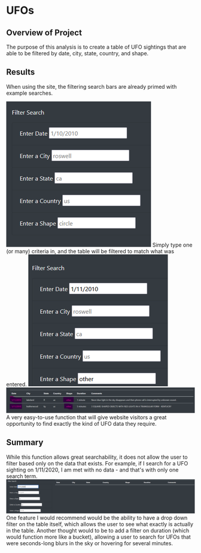# UFOs

## Overview of Project
The purpose of this analysis is to create a table of UFO sightings that are able to be filtered by date, city, state, country, and shape.

## Results
When using the site, the filtering search bars are already primed with example searches.

![blankfilters.png](static/images/blankfilters.png)
Simply type one (or many) criteria in, and the table will be filtered to match what was entered.
![examplefilters.png](static/images/examplefilters.png)
![exampleresults.png](static/images/exampleresults.png)
A very easy-to-use function that will give website visitors a great opportunity to find exactly the kind of UFO data they require.

## Summary
While this function allows great searchability, it does not allow the user to filter based only on the data that exists. For example, if I search for a UFO sighting on 1/11/2020, I am met with no data - and that's with only one search term.
![noresults.png](static/images/noresults.png)
One feature I would recommend would be the ability to have a drop down filter on the table itself, which allows the user to see what exactly is actually in the table. Another thought would to be to add a filter on duration (which would function more like a bucket), allowing a user to search for UFOs that were seconds-long blurs in the sky or hovering for several minutes.

